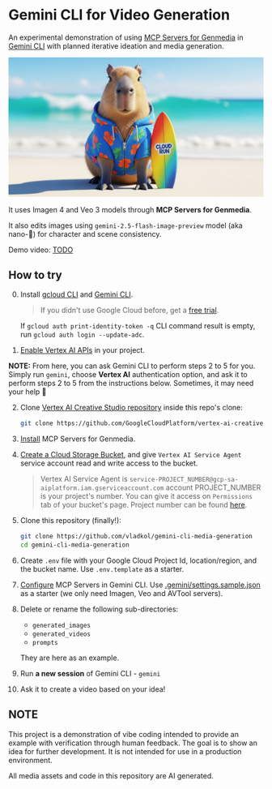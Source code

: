 # Gemini CLI for Video Generation

An experimental demonstration of using [MCP Servers for Genmedia](https://github.com/GoogleCloudPlatform/vertex-ai-creative-studio/tree/main/experiments/mcp-genmedia/sample-agents/geminicli)
in [Gemini CLI](https://github.com/google-gemini/gemini-cli)
with planned iterative ideation and media generation.

![AI Generated Capybara](generated_images/imagen-imagen-4.0-generate-001-20250825-131733-0.png)

It uses Imagen 4 and Veo 3 models through **MCP Servers for Genmedia**.

It also edits images using `gemini-2.5-flash-image-preview` model (aka nano-🍌) for character and scene consistency.

Demo video: [TODO](https://youtube.com)

## How to try

0. Install [gcloud CLI](https://cloud.google.com/sdk/docs/install?utm_campaign=CDR_0xc245fc42_default_b433386287&utm_medium=external&utm_source=blog) and [Gemini CLI](https://github.com/google-gemini/gemini-cli?tab=readme-ov-file#-installation).

    > If you didn't use Google Cloud before, get a [free trial](https://cloud.google.com/free?utm_campaign=CDR_0xc245fc42_default_b433386287&utm_medium=external&utm_source=blog).

   If `gcloud auth print-identity-token -q` CLI command result is empty,
   run `gcloud auth login --update-adc`.

1. [Enable Vertex AI APIs](https://console.cloud.google.com/vertex-ai/dashboard?utm_campaign=CDR_0xc245fc42_default_b433386287&utm_medium=external&utm_source=blog) in your project.

**NOTE:** From here, you can ask Gemini CLI to perform steps 2 to 5 for you.
Simply run `gemini`, choose **Vertex AI** authentication option, and ask it to perform steps 2 to 5 from the instructions below. Sometimes, it may need your help 🙂

2. Clone [Vertex AI Creative Studio repository](https://github.com/GoogleCloudPlatform/vertex-ai-creative-studio) inside this repo's clone:

    ```bash
    git clone https://github.com/GoogleCloudPlatform/vertex-ai-creative-studio
    ```

3. [Install](https://github.com/GoogleCloudPlatform/vertex-ai-creative-studio/blob/main/experiments/mcp-genmedia/mcp-genmedia-go/README.md#getting-started-installation) MCP Servers for Genmedia.

4. [Create a Cloud Storage Bucket](https://console.cloud.google.com/storage/create-bucket?utm_campaign=CDR_0xc245fc42_default_b433386287&utm_medium=external&utm_source=blog), and give `Vertex AI Service Agent` service account read and write access to the bucket.

    > Vertex AI Service Agent is `service-PROJECT_NUMBER@gcp-sa-aiplatform.iam.gserviceaccount.com` account PROJECT_NUMBER is your project's number.
    You can give it access on `Permissions` tab of your bucket's page.
    Project number can be found [here](https://console.cloud.google.com/iam-admin/settings?utm_campaign=CDR_0xc245fc42_default_b433386287&utm_medium=external&utm_source=blog).

5. Clone this repository (finally!):

    ```bash
    git clone https://github.com/vladkol/gemini-cli-media-generation
    cd gemini-cli-media-generation
    ```

6. Create `.env` file with your Google Cloud Project Id, location/region, and the bucket name.
Use `.env.template` as a starter.

7. [Configure](https://github.com/GoogleCloudPlatform/vertex-ai-creative-studio/tree/main/experiments/mcp-genmedia/sample-agents/geminicli) MCP Servers in Gemini CLI. Use [.gemini/settings.sample.json](.gemini/settings.sample.json) as a starter (we only need Imagen, Veo and AVTool servers).

8. Delete or rename the following sub-directories:

    * `generated_images`
    * `generated_videos`
    * `prompts`

    They are here as an example.

9. Run **a new session** of Gemini CLI - `gemini`

10. Ask it to create a video based on your idea!

## NOTE

This project is a demonstration of vibe coding intended to provide an example with verification through human feedback.
The goal is to show an idea for further development.
It is not intended for use in a production environment.

All media assets and code in this repository are AI generated.
